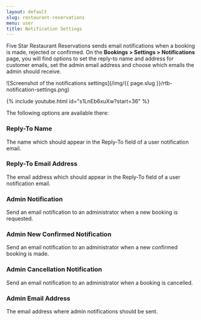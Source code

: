 ```yaml
---
layout: default
slug: restaurant-reservations
menu: user
title: Notification Settings
---
```

Five Star Restaurant Reservations sends email notifications when a booking is made, rejected or confirmed. On the **Bookings > Settings > Notifications** page, you will find options to set the reply-to name and address for customer emails, set the admin email address and choose which emails the admin should receive.

![Screenshot of the notifications settings](/img/{{ page.slug }}/rtb-notification-settings.png)

{% include youtube.html id="s1LnEb6xuXw?start=36" %}

The following options are available there:

### Reply-To Name

The name which should appear in the Reply-To field of a user notification email.

### Reply-To Email Address

The email address which should appear in the Reply-To field of a user notification email.

### Admin Notification

Send an email notification to an administrator when a new booking is requested.

### Admin New Confirmed Notification

Send an email notification to an administrator when a new confirmed booking is made.

### Admin Cancellation Notification

Send an email notification to an administrator when a booking is cancelled.

### Admin Email Address

The email address where admin notifications should be sent.